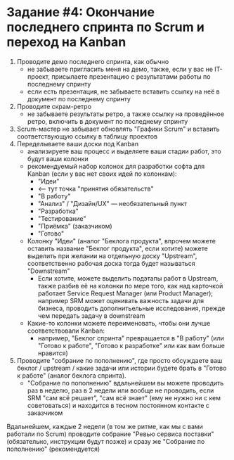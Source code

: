 # Задание #4: Окончание последнего спринта по Scrum и переход на Kanban

1. Проводите демо последнего спринта, как обычно
    - не забываете пригласить меня на демо, также, если у вас не IT-проект, присылаете презентацию с результатами работы по последнему спринту
    - если есть презентация, не забываете вставить ссылку на неё в документ по последнему спринту
2. Проводите скрам-ретро
    - не забываете результаты ретро, а также ссылку на проведённое ретро, включить в документ по последнему спринту
3. Sсrum-мастер не забывает обновлять "Графики Scrum" и вставить соответствующую ссылку в таблицу проектов
4. Переделываете ваши доски под Kanban
    - анализируете ваш процесс и выделяете ваши стадии работ, это будут ваши колонки
    - рекомендуемый набор колонок для разработки софта для Kanban (если у вас нет своих идей по колонкам):
        - "Идеи"
        - <— тут точка "принятия обязательств"
        - "В работу"
        - "Анализ" / "Дизайн/UX" — необязательный пункт
        - "Разработка"
        - "Тестирование"
        - "Приёмка" (заказчиком)
        - "Готово"
    - Колонку "Идеи" (аналог "Беклога продукта", впрочем можете оставить название "Беклог продукта", если хотите) можете выделить при желании на отдельную доску "Upstream", соответственно рабочая доска тогда будет называться "Downstream"
        - Если хотите, можете выделить подэтапы работ в Upstream, также разбив её на колонки по мере того, как над карточкой работает Service Request Manager (или Product Manager); например SRM может оценивать важность задачи для бизнеса, проводить дополнитьельные исследования, прежде чем передать задачу в downstream
    - Какие-то колонки можете переименовать, чтобы они лучше соответствовали Kanban:
        - например, "Беклог спринта" превращается в "В работу" (или "Готово к работе", "Готово к разработке" или как вам больше нравится)
5. Проводите "собрание по пополнению", где просто обсуждаете ваш беклог / upstream / какие задачи или истории будете брать в "Готово к работе" (аналог беклога спринта).
    - "Собрание по пополнению" вдальнейшем вы можете проводить раз в неделю, раз в 2 недели или вообще не проводить, если SRM "сам всё решает", "сам всё знает" (ему не нужно ни с кем советоваться) и находится в тесном постоянном контакте с заказчиком

Вдальнейшем, каждые 2 недели (в том же ритме, как мы с вами работали по Scrum) проводите собрание "Ревью сервиса поставки" (обязательно, инструкции будут позже) и сразу же "Собрание по пополнению" (рекомендуется)
